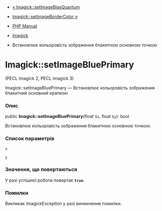 - [« Imagick::setImageBiasQuantum](imagick.setimagebiasquantum.md)
- [Imagick::setImageBorderColor »](imagick.setimagebordercolor.md)

- [PHP Manual](index.md)
- [Imagick](class.imagick.md)
- Встановлює кольоровість зображення блакитною основною точкою

# Imagick::setImageBluePrimary

(PECL imagick 2, PECL imagick 3)

Imagick::setImageBluePrimary — Встановлює кольоровість зображення
блакитний основний крапкою

### Опис

public **Imagick::setImageBluePrimary**(float `$x`, float `$y`): bool

Встановлює кольоровість зображення блакитною основною точкою.

### Список параметрів

`x`

`y`

### Значення, що повертаються

У разі успішної роботи повертає **`true`**.

### Помилки

Викликає ImagickException у разі виникнення помилки.

